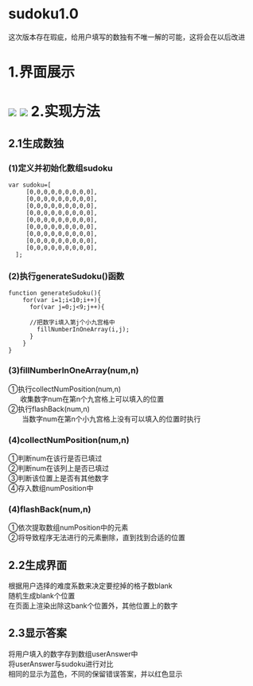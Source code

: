 # sudoku1.0
这次版本存在瑕疵，给用户填写的数独有不唯一解的可能，这将会在以后改进

1.界面展示
======
![](https://github.com/wenhui-huang/sudoku1.0/blob/master/images/1.jpg)
![](https://github.com/wenhui-huang/sudoku1.0/blob/master/images/2.jpg)
2.实现方法
======
2.1生成数独
-------
### (1)定义并初始化数组sudoku
```
var sudoku=[
     [0,0,0,0,0,0,0,0,0],
     [0,0,0,0,0,0,0,0,0],
     [0,0,0,0,0,0,0,0,0],
     [0,0,0,0,0,0,0,0,0],
     [0,0,0,0,0,0,0,0,0],
     [0,0,0,0,0,0,0,0,0],
     [0,0,0,0,0,0,0,0,0],
     [0,0,0,0,0,0,0,0,0],
     [0,0,0,0,0,0,0,0,0],
  ]; 
  ```
### (2)执行generateSudoku()函数
```
function generateSudoku(){
    for(var i=1;i<10;i++){
      for(var j=0;j<9;j++){

      //把数字i填入第j个小九宫格中
        fillNumberInOneArray(i,j);
      }
    }
}
```
### (3)fillNumberInOneArray(num,n)
 ①执行collectNumPosition(num,n)<br>
        收集数字num在第n个九宫格上可以填入的位置<br>
②执行flashBack(num,n)<br>
        当数字num在第n个小九宫格上没有可以填入的位置时执行<br>
### (4)collectNumPosition(num,n)
 ①判断num在该行是否已填过<br>
  ②判断num在该列上是否已填过<br>
  ③判断该位置上是否有其他数字<br>
 ④存入数组numPosition中<br>
 
 ### (4)flashBack(num,n)
 ①依次提取数组numPosition中的元素<br>
  ②将导致程序无法进行的元素删除，直到找到合适的位置<br>
 
 2.2生成界面
 --------
  根据用户选择的难度系数来决定要挖掉的格子数blank<br>
 随机生成blank个位置<br>
 在页面上渲染出除这bank个位置外，其他位置上的数字<br>

2.3显示答案
--------
  将用户填入的数字存到数组userAnswer中<br>
  将userAnswer与sudoku进行对比<br>
 相同的显示为蓝色，不同的保留错误答案，并以红色显示<br>





 

